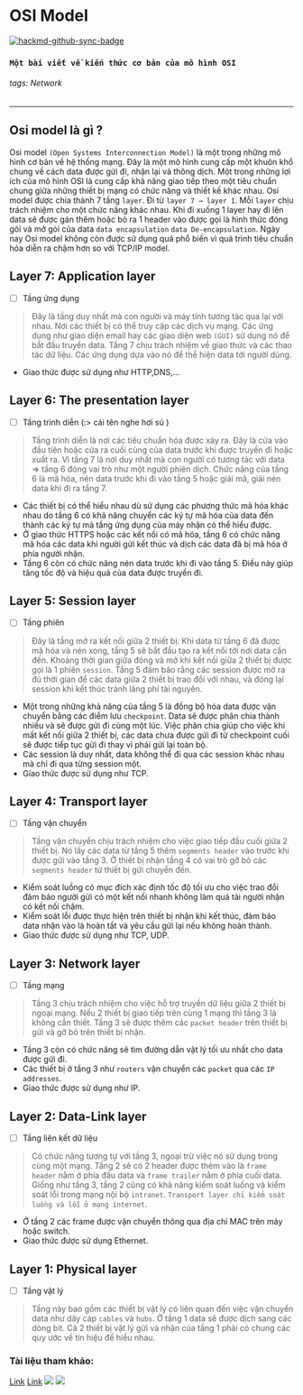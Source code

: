 # OSI Model

[![hackmd-github-sync-badge](https://hackmd.io/fxHf-JxVSfi-F3C61j60Ow/badge)](https://hackmd.io/fxHf-JxVSfi-F3C61j60Ow)

### `Một bài viết về kiến thức cơ bản của mô hình OSI`
###### tags: Network
---
## Osi model là gì ?
Osi model `(Open Systems Interconnection Model)` là một trong những mô hình cơ bản về hệ thống mạng. Đây là một mô hình cung cấp một khuôn khổ chung về cách data được gửi đi, nhận lại và thông dịch.
Một trong những lợi ích của mô hình OSI là cung cấp khả năng giao tiếp theo một tiêu chuẩn chung giữa những thiết bị mạng có chức năng và thiết kế khác nhau.
Osi model được chia thành 7 tầng `layer`. Đi từ `layer 7 → layer 1`. Mỗi `layer` chịu trách nhiệm cho một chức năng khác nhau.
Khi đi xuống 1 layer hay đi lên data sẽ được gán thêm hoặc bỏ ra 1 header vào được gọi là hình thức đóng gói và mở gói của data `data encapsulation` `data De-encapsulation`.
Ngày nay Osi model không còn được sử dụng quá phổ biến vì quá trình tiêu chuẩn hóa diễn ra chậm hơn so với TCP/IP model. 
## Layer 7: Application layer 
- [ ] Tầng ứng dụng
 
> Đây là tầng duy nhất mà con người và máy tính tương tác qua lại với nhau. Nơi các thiết bị có thể truy cập các dịch vụ mạng. Các ứng dụng như giao diện email hay các giao diện web `(GUI)` sử dụng nó để bắt đầu truyền data. Tầng 7 chịu trách nhiệm về giao thức và các thao tác dữ liệu. Các ứng dụng dựa vào nó để thể hiện data tới người dùng.
- Giao thức được sử dụng như HTTP,DNS,...
## Layer 6: The presentation layer
- [ ] Tầng trình diễn (:> cái tên nghe hơi sú )
> Tầng trình diễn là nơi các tiêu chuẩn hóa được xảy ra. Đây là cửa vào đầu tiên hoặc cửa ra cuối cùng của data trước khi được truyền đi hoặc xuất ra. Vì tầng 7 là nơi duy nhất mà con người có tương tác với data => tầng 6 đóng vai trò như một người phiên dịch. Chức năng của tầng 6 là mã hóa, nén data trước khi đi vào tầng 5 hoặc giải mã, giải nén data khi đi ra tầng 7.
- Các thiết bị có thể hiểu nhau dù sử dụng các phương thức mã hóa khác nhau do tầng 6 có khả năng chuyển các ký tự mã hóa của data đến thành các ký tự mà tầng ứng dụng của máy nhận có thể hiểu được.
- Ở giao thức HTTPS hoặc các kết nối có mã hóa, tầng 6 có chức năng mã hóa các data khi người gửi kết thúc và dịch các data đã bị mã hóa ở phía người nhận.
- Tầng 6 còn có chức năng nén data trước khi đi vào tầng 5. Điều này giúp tăng tốc độ và hiệu quả của data được truyền đi.
## Layer 5: Session layer 
- [ ] Tầng phiên 
>Đây là tầng mở ra kết nối giữa 2 thiết bị. Khi data từ tầng 6 đã được mã hóa và nén xong, tầng 5 sẽ bắt đầu tạo ra kết nối tới nơi data cần đến. Khoảng thời gian giữa đóng và mở khi kết nối giữa 2 thiết bị được gọi là 1 phiên `session`. Tầng 5 đảm bảo rằng các session được mở ra đủ thời gian để các data giữa 2 thiết bị trao đổi với nhau, và đóng lại session khi kết thúc tránh lãng phí tài nguyên.
- Một trong những khả năng của tầng 5 là đồng bộ hóa data được vận chuyển bằng các điểm lưu `checkpoint`. Data sẽ được phân chia thành nhiều và sẽ được gửi đi cùng một lúc. Việc phân chia giúp cho việc khi mất kết nối giữa 2 thiết bị, các data chưa được gửi đi từ checkpoint cuối sẽ được tiếp tục gửi đi thay vì phải gửi lại toàn bộ.
- Các session là duy nhất, data không thể đi qua các session khác nhau mà chỉ đi qua từng session một.
- Giao thức được sử dụng như TCP.
## Layer 4: Transport layer
- [ ] Tầng vận chuyển
> Tầng vận chuyển chịu trách nhiệm cho việc giao tiếp đầu cuối giữa 2 thiết bị. Nó lấy các data từ tầng 5 thêm `segments header`  vào trước khi được gửi vào tầng 3. Ở thiết bị nhận tầng 4 có vai trò gỡ bỏ các `segments header` từ thiết bị gửi chuyển đến. 
- Kiểm soát luồng có mục đích xác định tốc độ tối ưu cho việc trao đổi đảm bảo người gửi có một kết nối nhanh không làm quá tải người nhận có kết nối chậm.
- Kiểm soát lỗi được thực hiện trên thiết bị nhận khi kết thúc, đảm bảo data nhận vào là hoàn tất và yêu cầu gửi lại nếu không hoàn thành.
- Giao thức được sử dụng như TCP, UDP.
## Layer 3: Network layer
- [ ] Tầng mạng
> Tầng 3 chịu trách nhiệm cho việc hỗ trợ truyền dữ liệu giữa 2 thiết bị ngoại mạng. Nếu 2 thiết bị giao tiếp trên cùng 1 mạng thì tầng 3 là không cần thiết. Tầng 3 sẽ được thêm các `packet header` trên thiết bị gửi và gỡ bỏ trên thiết bị nhận.
- Tầng 3 còn có chức năng sẽ tìm đường dẫn vật lý tối ưu nhất cho data được gửi đi.
- Các thiết bị ở tầng 3 như `routers` vận chuyển các `packet` qua các `IP addresses`.
- Giao thức được sử dụng như IP.
## Layer 2: Data-Link layer
- [ ] Tầng liên kết dữ liệu
> Có chức năng tương tự với tầng 3, ngoại trừ việc nó sử dụng trong cùng một mạng. Tầng 2 sẽ có 2 header được thêm vào là `frame header` nằm ở phía đầu data và `frame trailer` nằm ở phía cuối data. Giống như tầng 3, tầng 2 cũng có khả năng kiểm soát luồng và kiểm soát lỗi trong mạng nội bộ `intranet`.
`Transport layer chỉ kiểm soát luồng và lỗi ở mạng internet`.
- Ở tầng 2 các frame được vận chuyển thông qua địa chỉ MAC trên máy hoặc switch.
- Giao thức được sử dụng Ethernet.
## Layer 1: Physical layer
- [ ] Tầng vật lý
> Tầng này bao gồm các thiết bị vật lý có liên quan đến việc vận chuyển data như dây cáp `cables` và `hubs`. Ở tầng 1 data sẽ được dịch sang các dòng bit. Cả 2 thiết bị vật lý gửi và nhận của tầng 1 phải có chung các quy ước về tín hiệu để hiểu nhau.
### Tài liệu tham khảo: 
[Link](https://www.cloudflare.com/learning/ddos/glossary/open-systems-interconnection-model-osi/)
[Link](https://www.cloudflare.com/learning/network-layer/what-is-the-network-layer/#:~:text=Network%20layer%3A%20Handles%20the%20routing,devices%20on%20the%20same%20network.)
![](https://i.imgur.com/5B3ZlLN.png)
![](https://i.imgur.com/Tc2iQnc.png)



